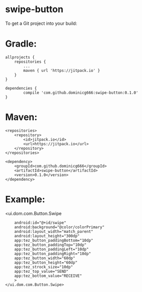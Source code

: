 # swipe-button

To get a Git project into your build:

# Gradle:



	allprojects {
		repositories {
			...
			maven { url 'https://jitpack.io' }
		}
	}

	dependencies {
	        compile 'com.github.dominicg666:swipe-button:0.1.0'
	}
  
  # Maven:
  
  
	<repositories>
		<repository>
		    <id>jitpack.io</id>
		    <url>https://jitpack.io</url>
		</repository>
	</repositories>

	<dependency>
	    <groupId>com.github.dominicg666</groupId>
	    <artifactId>swipe-button</artifactId>
	    <version>0.1.0</version>
	</dependency>
  
  # Example:
  
   <ui.dom.com.Button.Swipe  
   
        android:id="@+id/swipe"
        android:background="@color/colorPrimary"
        android:layout_width="match_parent"
        android:layout_height="300dp"
        app:tez_button_paddingBottom="10dp"
        app:tez_button_paddingTop="10dp"
        app:tez_button_paddingLeft="10dp"
        app:tez_button_paddingRight="10dp"
        app:tez_button_width="60dp"
        app:tez_button_height="60dp"
        app:tez_strock_size="10dp"
        app:tez_top_value="SEND"
        app:tez_bottom_value="RECEIVE"
        >
    </ui.dom.com.Button.Swipe>
